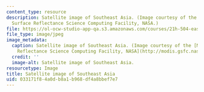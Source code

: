 ```yaml
---
content_type: resource
description: Satellite image of Southeast Asia. (Image courtesy of the MODIS Land
  Surface Reflectance Science Computing Facility, NASA.)
file: https://ol-ocw-studio-app-qa.s3.amazonaws.com/courses/21h-504-east-asia-in-the-world-spring-2003/033171f84a0db8a1b968df4a8bbef7e7_21h-504s03.jpg
file_type: image/jpeg
image_metadata:
  caption: Satellite image of Southeast Asia. (Image courtesy of the [MODIS Land Surface
    Reflectance Science Computing Facility, NASA](http://modis.gsfc.nasa.gov/).)
  credit: ''
  image-alt: Satellite image of Southeast Asia.
resourcetype: Image
title: Satellite image of Southeast Asia
uid: 033171f8-4a0d-b8a1-b968-df4a8bbef7e7
---
```

